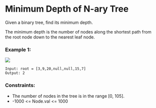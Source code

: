 # Minimum Depth of N-ary Tree

Given a binary tree, find its minimum depth.

The minimum depth is the number of nodes along the shortest path from the root node down to the nearest leaf node. 

### Example 1:

![](https://assets.leetcode.com/uploads/2020/10/12/ex_depth.jpg)
```
Input: root = [3,9,20,null,null,15,7]
Output: 2
```
### Constraints:

- The number of nodes in the tree is in the range [0, 105].
- -1000 <= Node.val <= 1000
